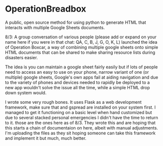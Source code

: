 # OperationBreadbox
A public, open source method for using python to generate HTML that interacts with multiple Google Sheets documents.

8/3: A group conversation of various people (please add or expand on your name here if you were in that chat: QA, C, B, J, G, O, K, L) launched the idea of Operation Boxcar, a way of combining multiple google sheets onto simple HTML documents that can be shared to make sharing resource lists during disasters easier.

The idea is you can maintain a google sheet fairly easily but if lots of people need to access an easy to use on your phone, narrow variant of one (or multiple) google sheets, Google's own apps fail at aiding navigation and due to the variety of phones and devices needed to rapidly be deployed to a new app wouldn't solve the issue all the time, while a simple HTML drop down system would.

I wrote some very rough bones. It uses Flask as a web development framework, make sure that and gspread are installed on your system first. I managed to get it functioning on a basic level when hand customized but due to several stacked personal emergencies I didn't have the time to return to it. those are the ones here as of 8/3. They wrote this and are hoping that this starts a chain of documentaion on here, albeit with manual adjustments. I'm uploading the files as they sit hoping someone can take this framework and implement it but much, much better.

